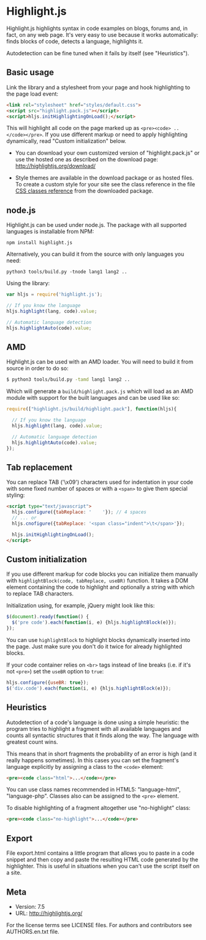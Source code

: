 # Highlight.js

Highlight.js highlights syntax in code examples on blogs, forums and,
in fact, on any web page. It's very easy to use because it works
automatically: finds blocks of code, detects a language, highlights it.

Autodetection can be fine tuned when it fails by itself (see "Heuristics").


## Basic usage

Link the library and a stylesheet from your page and hook highlighting to
the page load event:

```html
<link rel="stylesheet" href="styles/default.css">
<script src="highlight.pack.js"></script>
<script>hljs.initHighlightingOnLoad();</script>
```

This will highlight all code on the page marked up as `<pre><code> .. </code></pre>`.
If you use different markup or need to apply highlighting dynamically, read
"Custom initialization" below.

- You can download your own customized version of "highlight.pack.js" or
  use the hosted one as described on the download page:
  <http://highlightjs.org/download/>

- Style themes are available in the download package or as hosted files.
  To create a custom style for your site see the class reference in the file
  [CSS classes reference][cr] from the downloaded package.

[cr]: http://highlightjs.readthedocs.org/en/latest/css-classes-reference.html


## node.js

Highlight.js can be used under node.js. The package with all supported languages is
installable from NPM:

    npm install highlight.js

Alternatively, you can build it from the source with only languages you need:

    python3 tools/build.py -tnode lang1 lang2 ..

Using the library:

```javascript
var hljs = require('highlight.js');

// If you know the language
hljs.highlight(lang, code).value;

// Automatic language detection
hljs.highlightAuto(code).value;
```


## AMD

Highlight.js can be used with an AMD loader.  You will need to build it from
source in order to do so:

```bash
$ python3 tools/build.py -tamd lang1 lang2 ..
```

Which will generate a `build/highlight.pack.js` which will load as an AMD
module with support for the built languages and can be used like so:

```javascript
require(["highlight.js/build/highlight.pack"], function(hljs){

  // If you know the language
  hljs.highlight(lang, code).value;

  // Automatic language detection
  hljs.highlightAuto(code).value;
});
```


## Tab replacement

You can replace TAB ('\x09') characters used for indentation in your code
with some fixed number of spaces or with a `<span>` to give them special
styling:

```html
<script type="text/javascript">
  hljs.configure({tabReplace: '    '}); // 4 spaces
  // ... or
  hljs.cnofigure({tabReplace: '<span class="indent">\t</span>'});

  hljs.initHighlightingOnLoad();
</script>
```

## Custom initialization

If you use different markup for code blocks you can initialize them manually
with `highlightBlock(code, tabReplace, useBR)` function. It takes a DOM element
containing the code to highlight and optionally a string with which to replace
TAB characters.

Initialization using, for example, jQuery might look like this:

```javascript
$(document).ready(function() {
  $('pre code').each(function(i, e) {hljs.highlightBlock(e)});
});
```

You can use `highlightBlock` to highlight blocks dynamically inserted into
the page. Just make sure you don't do it twice for already highlighted
blocks.

If your code container relies on `<br>` tags instead of line breaks (i.e. if
it's not `<pre>`) set the `useBR` option to `true`:

```javascript
hljs.configure({useBR: true});
$('div.code').each(function(i, e) {hljs.highlightBlock(e)});
```


## Heuristics

Autodetection of a code's language is done using a simple heuristic:
the program tries to highlight a fragment with all available languages and
counts all syntactic structures that it finds along the way. The language
with greatest count wins.

This means that in short fragments the probability of an error is high
(and it really happens sometimes). In this cases you can set the fragment's
language explicitly by assigning a class to the `<code>` element:

```html
<pre><code class="html">...</code></pre>
```

You can use class names recommended in HTML5: "language-html",
"language-php". Classes also can be assigned to the `<pre>` element.

To disable highlighting of a fragment altogether use "no-highlight" class:

```html
<pre><code class="no-highlight">...</code></pre>
```


## Export

File export.html contains a little program that allows you to paste in a code
snippet and then copy and paste the resulting HTML code generated by the
highlighter. This is useful in situations when you can't use the script itself
on a site.


## Meta

- Version: 7.5
- URL:     http://highlightjs.org/

For the license terms see LICENSE files.
For authors and contributors see AUTHORS.en.txt file.

